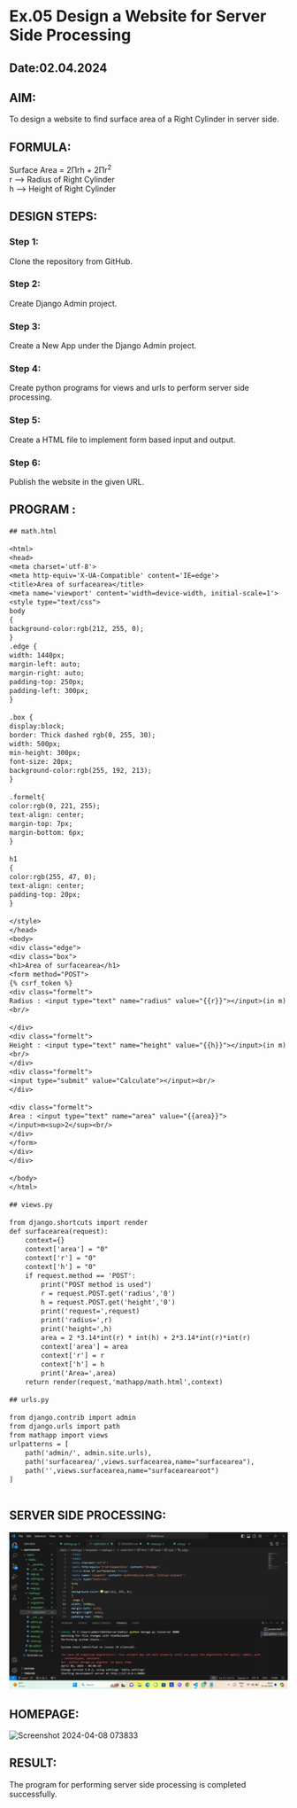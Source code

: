 # Ex.05 Design a Website for Server Side Processing
## Date:02.04.2024

## AIM:
To design a website to find surface area of a Right Cylinder in server side.

## FORMULA:
Surface Area = 2Πrh + 2Πr<sup>2</sup>
<br>r --> Radius of Right Cylinder
<br>h --> Height of Right Cylinder

## DESIGN STEPS:

### Step 1:
Clone the repository from GitHub.

### Step 2:
Create Django Admin project.

### Step 3:
Create a New App under the Django Admin project.

### Step 4:
Create python programs for views and urls to perform server side processing.

### Step 5:
Create a HTML file to implement form based input and output.

### Step 6:
Publish the website in the given URL.

## PROGRAM :
```
## math.html

<html>
<head>
<meta charset='utf-8'>
<meta http-equiv='X-UA-Compatible' content='IE=edge'>
<title>Area of surfacearea</title>
<meta name='viewport' content='width=device-width, initial-scale=1'>
<style type="text/css">
body 
{
background-color:rgb(212, 255, 0);
}
.edge {
width: 1440px;
margin-left: auto;
margin-right: auto;
padding-top: 250px;
padding-left: 300px;
}

.box {
display:block;
border: Thick dashed rgb(0, 255, 30);
width: 500px;
min-height: 300px;
font-size: 20px;
background-color:rgb(255, 192, 213);
}

.formelt{
color:rgb(0, 221, 255);
text-align: center;
margin-top: 7px;
margin-bottom: 6px;
}

h1
{
color:rgb(255, 47, 0);
text-align: center;
padding-top: 20px;
}

</style>
</head>
<body>
<div class="edge">
<div class="box">
<h1>Area of surfacearea</h1>
<form method="POST">
{% csrf_token %}
<div class="formelt">
Radius : <input type="text" name="radius" value="{{r}}"></input>(in m)<br/>

</div>
<div class="formelt">
Height : <input type="text" name="height" value="{{h}}"></input>(in m)<br/>
</div>
<div class="formelt">
<input type="submit" value="Calculate"></input><br/>
</div>

<div class="formelt">
Area : <input type="text" name="area" value="{{area}}"></input>m<sup>2</sup><br/>
</div>
</form>
</div>
</div>

</body>
</html>

## views.py

from django.shortcuts import render
def surfacearea(request):
    context={}
    context['area'] = "0"
    context['r'] = "0"
    context['h'] = "0"
    if request.method == 'POST':
        print("POST method is used")
        r = request.POST.get('radius','0')
        h = request.POST.get('height','0')
        print('request=',request)
        print('radius=',r)
        print('height=',h)
        area = 2 *3.14*int(r) * int(h) + 2*3.14*int(r)*int(r)
        context['area'] = area
        context['r'] = r
        context['h'] = h
        print('Area=',area)
    return render(request,'mathapp/math.html',context)

## urls.py

from django.contrib import admin
from django.urls import path
from mathapp import views
urlpatterns = [
    path('admin/', admin.site.urls),
    path('surfacearea/',views.surfacearea,name="surfacearea"),
    path('',views.surfacearea,name="surfacearearoot")
]


```

## SERVER SIDE PROCESSING:
![alt text](image.png)

## HOMEPAGE:

![Screenshot 2024-04-08 073833](https://github.com/hindhujanaki/MathServer/assets/148514666/b8f71542-12e6-4336-bb3a-02ebbd35a6a5)










## RESULT:

The program for performing server side processing is completed successfully.
